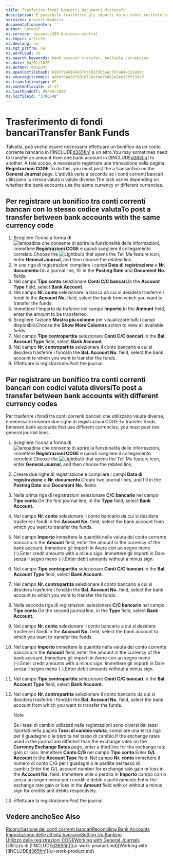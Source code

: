 ```yaml
---
title: Trasferire fondi bancari| Documenti Microsoft
description: È possibile trasferire gli importi da un conto corrente bancario a un altro, incluse le valute diverse, tramite la registrazione della transazione nelle registrazioni COGE.
services: project-madeira
documentationcenter: ''
author: SorenGP
ms.service: dynamics365-business-central
ms.topic: article
ms.devlang: na
ms.tgt_pltfrm: na
ms.workload: na
ms.search.keywords: bank account transfer, multiple currencies
ms.date: 04/01/2020
ms.author: edupont
ms.openlocfilehash: 0183f9a8184b67cb10155b3aecfd7ab4a121eb6c
ms.sourcegitcommit: a80afd4e5075018716efad76d82a54e158f1392d
ms.translationtype: HT
ms.contentlocale: it-IT
ms.lasthandoff: 09/09/2020
ms.locfileid: "3786548"
---
```

# <a name="transfer-bank-funds"></a><span data-ttu-id="a1013-103">Trasferimento di fondi bancari</span><span class="sxs-lookup"><span data-stu-id="a1013-103">Transfer Bank Funds</span></span>
<span data-ttu-id="a1013-104">Talvolta, può anche essere necessario effettuare un bonifico da un conto corrente bancario in [!INCLUDE[d365fin](includes/d365fin_md.md)] a un altro.</span><span class="sxs-lookup"><span data-stu-id="a1013-104">You may sometimes need to transfer an amount from one bank account in [!INCLUDE[d365fin](includes/d365fin_md.md)] to another.</span></span> <span data-ttu-id="a1013-105">A tale scopo, è necessario registrare una transazione nella pagina **Registrazioni COGE**.</span><span class="sxs-lookup"><span data-stu-id="a1013-105">To do this, you must post the a transaction on the **General Journal** page.</span></span> <span data-ttu-id="a1013-106">L'attività varia a seconda se i conti correnti bancari utilizzano la stessa valuta o valute diverse.</span><span class="sxs-lookup"><span data-stu-id="a1013-106">The task varies depending on whether the bank accounts use the same currency or different currencies.</span></span>

## <a name="to-post-a-transfer-between-bank-accounts-with-the-same-currency-code"></a><span data-ttu-id="a1013-107">Per registrare un bonifico tra conti correnti bancari con lo stesso codice valuta</span><span class="sxs-lookup"><span data-stu-id="a1013-107">To post a transfer between bank accounts with the same currency code</span></span>
1. <span data-ttu-id="a1013-108">Scegliere l'icona a forma di ![lampadina che consente di aprire la funzionalità delle informazioni](media/ui-search/search_small.png "Informazioni sull'operazione che si desidera eseguire"), immettere **Registrazioni COGE** e quindi scegliere il collegamento correlato.</span><span class="sxs-lookup"><span data-stu-id="a1013-108">Choose the ![Lightbulb that opens the Tell Me feature](media/ui-search/search_small.png "Tell me what you want to do") icon, enter **General Journal**, and then choose the related link.</span></span>
2. <span data-ttu-id="a1013-109">In una riga di registrazioni compilare i campi **Data di registrazione** e **Nr. documento**.</span><span class="sxs-lookup"><span data-stu-id="a1013-109">On a journal line, fill in the **Posting Date** and **Document No.** fields.</span></span>
3. <span data-ttu-id="a1013-110">Nel campo **Tipo conto** selezionare **Conti C/C bancari**.</span><span class="sxs-lookup"><span data-stu-id="a1013-110">In the **Account Type** field, select **Bank Account**.</span></span>
4. <span data-ttu-id="a1013-111">Nel campo **Nr. conto** selezionare la banca da cui si desidera trasferire i fondi.</span><span class="sxs-lookup"><span data-stu-id="a1013-111">In the **Account No.** field, select the bank from which you want to transfer the funds.</span></span>
5. <span data-ttu-id="a1013-112">Immettere l'importo da traferire nel campo **Importo**.</span><span class="sxs-lookup"><span data-stu-id="a1013-112">In the **Amount** field, enter the amount to be transferred.</span></span>
6. <span data-ttu-id="a1013-113">Scegliere l'azione **Mostra più colonne** per visualizzare tutti i campi disponibili.</span><span class="sxs-lookup"><span data-stu-id="a1013-113">Choose the **Show More Columns** action to view all available fields.</span></span>
7. <span data-ttu-id="a1013-114">Nel campo **Tipo contropartita** selezionare **Conti C/C bancari**.</span><span class="sxs-lookup"><span data-stu-id="a1013-114">In the **Bal. Account Type** field, select **Bank Account**.</span></span>
8. <span data-ttu-id="a1013-115">Nel campo **Nr. contropartita** selezionare il conto bancario a cui si desidera trasferire i fondi.</span><span class="sxs-lookup"><span data-stu-id="a1013-115">In the **Bal. Account No.** field, select the bank account to which you want to transfer the funds.</span></span>
9. <span data-ttu-id="a1013-116">Effettuare la registrazione.</span><span class="sxs-lookup"><span data-stu-id="a1013-116">Post the journal.</span></span>

## <a name="to-post-a-transfer-between-bank-accounts-with-different-currency-codes"></a><span data-ttu-id="a1013-117">Per registrare un bonifico tra conti correnti bancari con codici valuta diversi</span><span class="sxs-lookup"><span data-stu-id="a1013-117">To post a transfer between bank accounts with different currency codes</span></span>
<span data-ttu-id="a1013-118">Per trasferire i fondi tra conti correnti bancari che utilizzano valute diverse, è necessario inserire due righe di registrazioni COGE.</span><span class="sxs-lookup"><span data-stu-id="a1013-118">To transfer funds between bank accounts that use different currencies, you must post two general journal lines.</span></span>

1. <span data-ttu-id="a1013-119">Scegliere l'icona a forma di ![lampadina che consente di aprire la funzionalità delle informazioni](media/ui-search/search_small.png "Informazioni sull'operazione che si desidera eseguire"), immettere **Registrazioni COGE** e quindi scegliere il collegamento correlato.</span><span class="sxs-lookup"><span data-stu-id="a1013-119">Choose the ![Lightbulb that opens the Tell Me feature](media/ui-search/search_small.png "Tell me what you want to do") icon, enter **General Journal**, and then choose the related link.</span></span>
2. <span data-ttu-id="a1013-120">Creare due righe di registrazione e compilare i campi **Data di registrazione** e **Nr. documento**.</span><span class="sxs-lookup"><span data-stu-id="a1013-120">Create two journal lines, and fill in the **Posting Date** and **Document No.** fields.</span></span>
3. <span data-ttu-id="a1013-121">Nella prima riga di registrazioni selezionare **C/C bancario** nel campo **Tipo conto**.</span><span class="sxs-lookup"><span data-stu-id="a1013-121">On the first journal line, in the **Type** field, select **Bank Account**.</span></span>
4. <span data-ttu-id="a1013-122">Nel campo **Nr. conto** selezionare il conto bancario da cui si desidera trasferire i fondi.</span><span class="sxs-lookup"><span data-stu-id="a1013-122">In the **Account No.** field, select the bank account from which you want to transfer the funds.</span></span>
5. <span data-ttu-id="a1013-123">Nel campo **Importo** immettere la quantità nella valuta del conto corrente bancario.</span><span class="sxs-lookup"><span data-stu-id="a1013-123">In the **Amount** field, enter the amount in the currency of the bank account.</span></span> <span data-ttu-id="a1013-124">Immettere gli importi in Avere con un segno meno (-).</span><span class="sxs-lookup"><span data-stu-id="a1013-124">Enter credit amounts with a minus sign.</span></span> <span data-ttu-id="a1013-125">Immettere gli importi in Dare senza il segno meno (-).</span><span class="sxs-lookup"><span data-stu-id="a1013-125">Enter debit amounts without a minus sign.</span></span>
6. <span data-ttu-id="a1013-126">Nel campo **Tipo contropartita** selezionare **Conti C/C bancari**.</span><span class="sxs-lookup"><span data-stu-id="a1013-126">In the **Bal. Account Type** field, select **Bank Account**.</span></span>
7. <span data-ttu-id="a1013-127">Nel campo **Nr. contropartita** selezionare il conto bancario a cui si desidera trasferire i fondi.</span><span class="sxs-lookup"><span data-stu-id="a1013-127">In the **Bal. Account No.** field, select the bank account to which you want to transfer the funds.</span></span>
8. <span data-ttu-id="a1013-128">Nella seconda riga di registrazioni selezionare **C/C bancario** nel campo **Tipo conto**.</span><span class="sxs-lookup"><span data-stu-id="a1013-128">On the second journal line, in the **Type** field, select **Bank Account**.</span></span>
9. <span data-ttu-id="a1013-129">Nel campo **Nr. conto** selezionare il conto bancario a cui si desidera trasferire i fondi.</span><span class="sxs-lookup"><span data-stu-id="a1013-129">In the **Account No.** field, select the bank account to which you want to transfer the funds.</span></span>
10. <span data-ttu-id="a1013-130">Nel campo **Importo** immettere la quantità nella valuta del conto corrente bancario.</span><span class="sxs-lookup"><span data-stu-id="a1013-130">In the **Amount** field, enter the amount in the currency of the bank account.</span></span> <span data-ttu-id="a1013-131">Immettere gli importi in Avere con un segno meno (-).</span><span class="sxs-lookup"><span data-stu-id="a1013-131">Enter credit amounts with a minus sign.</span></span> <span data-ttu-id="a1013-132">Immettere gli importi in Dare senza il segno meno (-).</span><span class="sxs-lookup"><span data-stu-id="a1013-132">Enter debit amounts without a minus sign.</span></span>
11. <span data-ttu-id="a1013-133">Nel campo **Tipo contropartita** selezionare **Conti C/C bancari**.</span><span class="sxs-lookup"><span data-stu-id="a1013-133">In the **Bal. Account Type** field, select **Bank Account**.</span></span>  
12. <span data-ttu-id="a1013-134">Nel campo **Nr. contropartita** selezionare il conto bancario da cui si desidera trasferire i fondi.</span><span class="sxs-lookup"><span data-stu-id="a1013-134">In the **Bal. Account No.** field, select the bank account from which you want to transfer the funds.</span></span>

    > [!NOTE]  
    > <span data-ttu-id="a1013-135">Se i tassi di cambio utilizzati nelle registrazioni sono diversi dai tassi riportati nella pagina **Tassi di cambio valuta**, compilare una terza riga per il guadagno o la perdita nel tasso di cambio.</span><span class="sxs-lookup"><span data-stu-id="a1013-135">If the exchange rates used in the journal are different than the exchange rates on the **Currency Exchange Rates** page, enter a third line for the exchange rate gain or loss.</span></span> <span data-ttu-id="a1013-136">Immettere **Conto C/G** nel campo **Tipo conto**.</span><span class="sxs-lookup"><span data-stu-id="a1013-136">Enter **G/L Account** in the **Account Type** field.</span></span> <span data-ttu-id="a1013-137">Nel campo **Nr. conto** immettere il numero di conto C/G per i guadagni o le perdite nel tasso di cambio.</span><span class="sxs-lookup"><span data-stu-id="a1013-137">Enter the G/L account number for exchange rate gain or loss in the **Account No.** field.</span></span> <span data-ttu-id="a1013-138">Immettere utile o perdita in **Importo** campo con o senza un segno meno per i crediti e debiti rispettivamente.</span><span class="sxs-lookup"><span data-stu-id="a1013-138">Enter the exchange rate gain or loss in the **Amount** field with or without a minus sign for credits and debits respectively.</span></span>
13. <span data-ttu-id="a1013-139">Effettuare la registrazione.</span><span class="sxs-lookup"><span data-stu-id="a1013-139">Post the journal.</span></span>

## <a name="see-also"></a><span data-ttu-id="a1013-140">Vedere anche</span><span class="sxs-lookup"><span data-stu-id="a1013-140">See Also</span></span>
[<span data-ttu-id="a1013-141">Riconciliazione dei conti correnti bancari</span><span class="sxs-lookup"><span data-stu-id="a1013-141">Reconciling Bank Accounts</span></span>](bank-manage-bank-accounts.md)  
[<span data-ttu-id="a1013-142">Impostazione delle attività bancarie</span><span class="sxs-lookup"><span data-stu-id="a1013-142">Setting Up Banking</span></span>](bank-setup-banking.md)  
[<span data-ttu-id="a1013-143">Utilizzo delle registrazioni COGE</span><span class="sxs-lookup"><span data-stu-id="a1013-143">Working with General Journals</span></span>](ui-work-general-journals.md)  
<span data-ttu-id="a1013-144">[Utilizzo di [!INCLUDE[d365fin](includes/d365fin_md.md)]](ui-work-product.md)</span><span class="sxs-lookup"><span data-stu-id="a1013-144">[Working with [!INCLUDE[d365fin](includes/d365fin_md.md)]](ui-work-product.md)</span></span>
